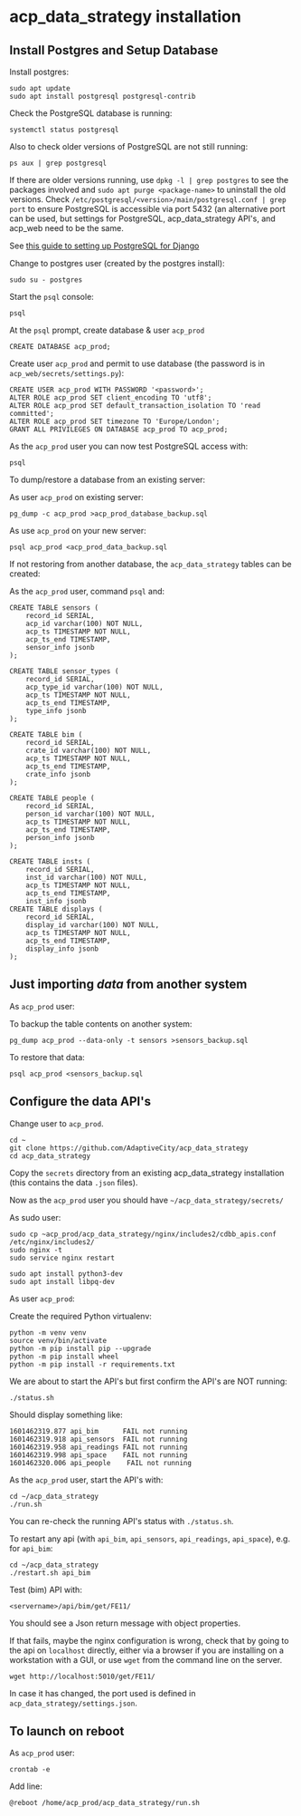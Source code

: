 # acp_data_strategy installation

## Install Postgres and Setup Database

Install postgres:

```
sudo apt update
sudo apt install postgresql postgresql-contrib
```

Check the PostgreSQL database is running:
```
systemctl status postgresql
```
Also to check older versions of PostgreSQL are not still running:
```
ps aux | grep postgresql
```
If there are older versions running, use `dpkg -l | grep postgres` to see the packages involved and `sudo apt purge <package-name>`
to uninstall the old versions. Check `/etc/postgresql/<version>/main/postgresql.conf | grep port` to ensure PostgreSQL is accessible
via port 5432 (an alternative port can be used, but settings for PostgreSQL, acp_data_strategy API's, and acp_web need to be the
same.

See [this guide to setting up PostgreSQL for Django](https://www.digitalocean.com/community/tutorials/how-to-use-postgresql-with-your-django-application-on-ubuntu-14-04)

Change to postgres user (created by the postgres install):
```
sudo su - postgres
```
Start the `psql` console:
```
psql
```
At the `psql` prompt, create database & user `acp_prod`
```
CREATE DATABASE acp_prod;
```
Create user `acp_prod` and permit to use database (the password is in `acp_web/secrets/settings.py`):
```
CREATE USER acp_prod WITH PASSWORD '<password>';
ALTER ROLE acp_prod SET client_encoding TO 'utf8';
ALTER ROLE acp_prod SET default_transaction_isolation TO 'read committed';
ALTER ROLE acp_prod SET timezone TO 'Europe/London';
GRANT ALL PRIVILEGES ON DATABASE acp_prod TO acp_prod;
```
As the `acp_prod` user you can now test PostgreSQL access with:
```
psql
```

To dump/restore a database from an existing server:

As user `acp_prod` on existing server:
```
pg_dump -c acp_prod >acp_prod_database_backup.sql
```
As use `acp_prod` on your new server:
```
psql acp_prod <acp_prod_data_backup.sql
```

If not restoring from another database, the `acp_data_strategy` tables can be created:

As the `acp_prod` user, command `psql` and:
```
CREATE TABLE sensors (
    record_id SERIAL,
    acp_id varchar(100) NOT NULL,
    acp_ts TIMESTAMP NOT NULL,
    acp_ts_end TIMESTAMP,
    sensor_info jsonb
);

CREATE TABLE sensor_types (
    record_id SERIAL,
    acp_type_id varchar(100) NOT NULL,
    acp_ts TIMESTAMP NOT NULL,
    acp_ts_end TIMESTAMP,
    type_info jsonb
);

CREATE TABLE bim (
    record_id SERIAL,
    crate_id varchar(100) NOT NULL,
    acp_ts TIMESTAMP NOT NULL,
    acp_ts_end TIMESTAMP,
    crate_info jsonb
);

CREATE TABLE people (
    record_id SERIAL,
    person_id varchar(100) NOT NULL,
    acp_ts TIMESTAMP NOT NULL,
    acp_ts_end TIMESTAMP,
    person_info jsonb
);

CREATE TABLE insts (
    record_id SERIAL,
    inst_id varchar(100) NOT NULL,
    acp_ts TIMESTAMP NOT NULL,
    acp_ts_end TIMESTAMP,
    inst_info jsonb
CREATE TABLE displays (
    record_id SERIAL,
    display_id varchar(100) NOT NULL,
    acp_ts TIMESTAMP NOT NULL,
    acp_ts_end TIMESTAMP,
    display_info jsonb
);
```

## Just importing *data* from another system

As `acp_prod` user:

To backup the table contents on another system:
```
pg_dump acp_prod --data-only -t sensors >sensors_backup.sql
```
To restore that data:
```
psql acp_prod <sensors_backup.sql
```

## Configure the data API's

Change user to `acp_prod`.

```
cd ~
git clone https://github.com/AdaptiveCity/acp_data_strategy
cd acp_data_strategy
```

Copy the `secrets` directory from an existing acp_data_strategy installation (this contains the data `.json` files).

Now as the `acp_prod` user you should have `~/acp_data_strategy/secrets/`

As sudo user:
```
sudo cp ~acp_prod/acp_data_strategy/nginx/includes2/cdbb_apis.conf /etc/nginx/includes2/
sudo nginx -t
sudo service nginx restart
```

```
sudo apt install python3-dev
sudo apt install libpq-dev
```

As user `acp_prod`:

Create the required Python virtualenv:
```
python -m venv venv
source venv/bin/activate
python -m pip install pip --upgrade
python -m pip install wheel
python -m pip install -r requirements.txt
```

We are about to start the API's but first confirm the API's are NOT running:
```
./status.sh
```
Should display something like:
```
1601462319.877 api_bim      FAIL not running
1601462319.918 api_sensors  FAIL not running
1601462319.958 api_readings FAIL not running
1601462319.998 api_space    FAIL not running
1601462320.006 api_people    FAIL not running
```
As the `acp_prod` user, start the API's with:
```
cd ~/acp_data_strategy
./run.sh
```
You can re-check the running API's status with `./status.sh`.

To restart any api (with `api_bim`, `api_sensors`, `api_readings`, `api_space`), e.g. for `api_bim`:
```
cd ~/acp_data_strategy
./restart.sh api_bim
```

Test (bim) API with:
```
<servername>/api/bim/get/FE11/
```
You should see a Json return message with object properties.

If that fails, maybe the nginx configuration is wrong, check that by going to the api on `localhost` directly, either
via a browser if you are installing on a workstation with a GUI, or use `wget` from the command line on the server.
```
wget http://localhost:5010/get/FE11/
```
In case it has changed, the port used is defined in `acp_data_strategy/settings.json`.

## To launch on reboot

As `acp_prod` user:
```
crontab -e
```

Add line:
```
@reboot /home/acp_prod/acp_data_strategy/run.sh
```
